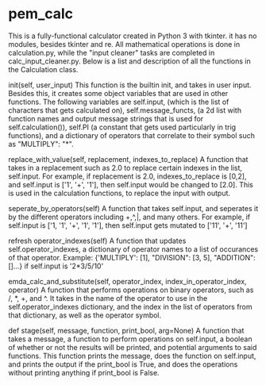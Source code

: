 # pem_calc
This is a fully-functional calculator created in Python 3 with tkinter. it has no modules, besides tkinter and re. All mathematical operations is done in calculation.py, while the "input cleaner" tasks are completed in calc_input_cleaner.py. Below is a list and description of all the functions in the Calculation class.

init(self, user_input)
    This function is the builtin init, and takes in user input. Besides this, it creates some object variables that are used in other functions. The following variables are self.input, (which is the list of characters that gets calculated on), self.message_functs, (a 2d list with function names and output message strings that is used for self.calculation()), self.PI (a constant that gets used particularly in trig functions), and a dictionary of operators that correlate to their symbol such as "MULTIPLY": "*".
    
replace_with_value(self, replacement, indexes_to_replace)
    A function that takes in a replacement such as 2.0 to replace certain indexes in the list, self.input. For example, if replacement is 2.0, indexes_to_replace is [0,2], and self.input is ['1', '+', '1'], then self.input would be changed to [2.0]. This is used in the calculation functions, to replace the input with output. 
    
seperate_by_operators(self)
    A function that takes self.input, and seperates it by the different operators including +,^,|, and many others. For example, if self.input is ['1, '1', '+', '1', '1'], then self.input gets mutated to ['11', '+', '11']
    
 refresh operator_indexes(self)
    A function that updates self.operator_indexes, a dictionary of operator names to a list of occurances of that operator. Example: {'MULTIPLY': [1], "DIVISION": [3, 5], "ADDITION": []...} if self.input is '2*3/5/10'
    
emda_calc_and_substitute(self, operator_index, index_in_operator_index, operator)
    A function that performs operations on binary operators, such as /, *, +, and ^. It takes in the name of the operator to use in the self.operator_indexes dictionary, and the index in the list of operators from that dictionary, as well as the operator symbol. 
    

def stage(self, message, function, print_bool, arg=None)
    A function that takes a message, a function to perform operations on self.input, a boolean of whether or not the results will be printed, and potential arguments to said functions. This function prints the message, does the function on self.input, and prints the output if the print_bool is True, and does the operations without printing anything if print_bool is False.
    
